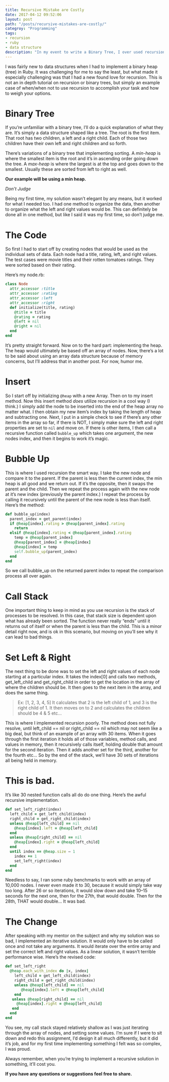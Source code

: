 ```yaml
---
title: Recursive Mistake are Costly
date: 2017-04-12 09:52:06
layout: post
path: "/posts/recursive-mistakes-are-costly/"
categroy: "Programming"
tags:
- recursion
- ruby
- data structure
description: "In my event to write a Binary Tree, I over used recursion which resulted in over loading my memory like crazy. Had to manually kill the process to fix it."
---
```


I was fairly new to data structures when I had to implement a binary heap (tree) in Ruby. It was challenging for me to say the least, but what made it especially challenging was that I had a new found love for recursion. <!--more-->This is not an in depth tutorial on recursion or binary trees, but simply an example case of when/when not to use recursion to accomplish your task and how to weigh your options.

# Binary Tree
If you’re unfamiliar with a binary tree, I’ll do a quick explanation of what they are. It’s simply a data structure shaped like a tree. The root is the first item. That root has two children, a left and a right child. Each of those two children have their own left and right children and so forth.

There’s variations of a binary tree that implementing sorting. A *min-heap* is where the smallest item is the root and it’s in ascending order going down the tree. A *max-heap* is where the largest is at the top and goes down to the smallest. Usually these are sorted from left to right as well.

**Our example will be using a min heap.**

_Don’t Judge_

Being my first time, my solution wasn’t elegant by any means, but it worked for what I needed too. I had one method to organize the data, then another to organize what the left and right values would be. This can definitely be done all in one method, but like I said it was my first time, so don’t judge me.

# The Code
So first I had to start off by creating nodes that would be used as the individual sets of data. Each node had a title, rating, left, and right values. The test cases were movie titles and their rotten tomatoes ratings. They were sorted based on their rating.

Here’s my node.rb:
```ruby
class Node
  attr_accessor :title
  attr_accessor :rating
  attr_accessor :left
  attr_accessor :right
  def initialize(title, rating)
    @title = title
    @rating = rating
    @left = nil
    @right = nil
  end
end
````

It’s pretty straight forward. Now on to the hard part: implementing the heap.
The heap would ultimately be based off an array of nodes. Now, there’s a lot to be said about using an array data structure because of memory concerns, but I’ll address that in another post. For now, humor me.

# Insert

So I start off by initializing `@heap` with a new Array. Then on to my insert method. Now this insert method _does_ utilize recursion in a cool way (I think.) I simply add the node to be inserted into the end of the heap array no matter what. I then obtain my new item’s index by taking the length of heap and subtracting one. Next, I put in a simple check to see if there’s any other items in the array so far, if there is NOT, I simply make sure the left and right properties are set to `nil` and move on. If there is other items, I then call a recursive function called `bubble_up` which takes one argument, the new nodes index, and then it begins to work it’s magic.

# Bubble Up

This is where I used recursion the smart way. I take the new node and compare it to the parent. If the parent is less then the current index, the min heap is all good and we return out. If it’s the opposite, then it swaps the parent and the child. Then we repeat the process again with the new node at it’s new index (previously the parent index.) I repeat the process by calling it recursively until the parent of the new node is less than itself. Here’s the method:

```ruby
def bubble_up(index) 
  parent_index = get_parent(index) 
  if @heap[index].rating > @heap[parent_index].rating 
    return 
  elsif @heap[index].rating < @heap[parent_index].rating 
    temp = @heap[parent_index] 
    @heap[parent_index] = @heap[index] 
    @heap[index] = temp 
    self.bubble_up(parent_index) 
  end 
end
```

So we call bubble_up on the returned parent index to repeat the comparison process all over again.

# Call Stack
One important thing to keep in mind as you use recursion is the stack of processes to be resolved. In this case, that stack size is dependent upon what has already been sorted. The function never really “ends” until it returns out of itself or when the parent is less than the child. This is a minor detail right now, and is ok in this scenario, but moving on you’ll see why it can lead to bad things.

# Set Left & Right
The next thing to be done was to set the left and right values of each node starting at a particular index. It takes the index[0] and calls two methods, get_left_child and get_right_child in order to get the location in the array of where the children should be. It then goes to the next item in the array, and does the same thing.

> Ex: [1, 2, 3, 4, 5] It calculates that 2 is the left child of 1, and 3 is the right child of 1. It then moves on to 2 and calculates the children should be 4 & 5 etc…

This is where I implemented recursion poorly. The method does not fully resolve, until left_child == nil or right_child == nil which may not seem like a big deal, but think of an example of an array with 30 items. When it goes through the first iteration it holds all of those variables, method calls, and values in memory, then it recursively calls itself, holding double that amount for the second iteration. Then it adds another set for the third, another for the fourth etc... So by the end of the stack, we’ll have 30 sets of iterations all being held in memory.

# This is bad.

It’s like 30 nested function calls all do do one thing. Here’s the awful recursive implementation.

```ruby
def set_left_right(index)
  left_child = get_left_child(index)
  right_child = get_right_child(index)
  unless @heap[left_child] == nil
    @heap[index].left = @heap[left_child]
  end
  unless @heap[right_child] == nil
    @heap[index].right = @heap[left_child]
  end
  until index == @heap.size — 1
    index += 1
    set_left_right(index)
  end
end
```

Needless to say, I ran some ruby benchmarks to work with an array of 10,000 nodes. I never even made it to 30, because it would simply take way too long. After 26 or so iterations, it would slow down and take 10–15 seconds for the next one, then for the 27th, that would double. Then for the 28th, THAT would double… It was bad.

# The Change
After speaking with my mentor on the subject and why my solution was so bad, I implemented an iterative solution. It would only have to be called once and not take any arguments. It would iterate over the entire array and set the correct left and right values. As a linear solution, it wasn’t terrible performance wise. Here’s the revised code:
```ruby
def set_left_right
  @heap.each_with_index do |x, index| 
    left_child = get_left_child(index)
    right_child = get_right_child(index)
    unless @heap[left_child] == nil
       @heap[index].left = @heap[left_child]
    end
   unless @heap[right_child] == nil
     @heap[index].right = @heap[left_child]
   end
  end
end
```

You see, my call stack stayed relatively shallow as I was just iterating through the array of nodes, and setting some values. I’m sure if I were to sit down and redo this assignment, I’d design it all much differently, but it did it’s job, and for my first time implementing something I felt was so complex, I was proud.

Always remember, when you’re trying to implement a recursive solution in something, it’ll cost you.

**If you have any questions or suggestions feel free to share.**
